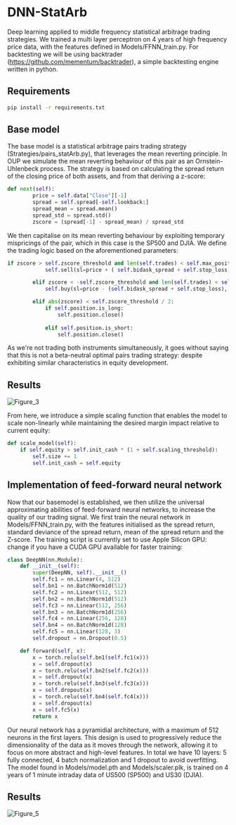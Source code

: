# DNN-StatArb
Deep learning applied to middle frequency statistical arbitrage trading strategies. We trained a multi 
layer perceptron on 4 years of high frequency price data, with the features defined in 
Models/FFNN_train.py. For backtesting we will be using backtrader (https://github.com/mementum/backtrader), a simple backtesting engine written in python. 
## Requirements
```bash
pip install -r requirements.txt
```
## Base model

The base model is a statistical arbitrage pairs trading strategy (Strategies/pairs_statArb.py), that leverages the mean reverting principle. In OUP we simulate the mean reverting 
behaviour of this pair as an Ornstein-Uhlenbeck process. The strategy is based on calculating the spread return of the closing price of both assets, and from that deriving a z-score:
```python
def next(self):
        price = self.data["Close"][-1]
        spread = self.spread[-self.lookback:]
        spread_mean = spread.mean()
        spread_std = spread.std()
        zscore = (spread[-1] - spread_mean) / spread_std
```
We then capitalise on its mean reverting behaviour by exploiting temporary mispricings of the pair, which in this case is the SP500 and DJIA. We define the trading logic based on the aforementioned parameters:

```python
if zscore > self.zscore_threshold and len(self.trades) < self.max_position:
            self.sell(sl=price + ( self.bidask_spread + self.stop_loss), size=self.size)

        elif zscore < -self.zscore_threshold and len(self.trades) < self.max_position:
            self.buy(sl=price - (self.bidask_spread + self.stop_loss), size=self.size)

        elif abs(zscore) < self.zscore_threshold / 2:
            if self.position.is_long:
                self.position.close()
                
            elif self.position.is_short:
                self.position.close()

```
As we're not trading both instruments simultaneously, it goes without saying that this is not a beta-neutral optimal pairs trading strategy: despite exhibiting similar characteristics in equity development.
## Results
![Figure_3](https://github.com/jensnesten/DNN-StatArb/assets/42718681/587590e9-78f8-45be-81ff-50e64cabe90d)

From here, we introduce a simple scaling function that enables the model to scale non-linearly while maintaining the desired margin impact relative to current equity:

```python
def scale_model(self):    
    if self.equity > self.init_cash * (1 + self.scaling_threshold):
        self.size += 1
        self.init_cash = self.equity

```

## Implementation of feed-forward neural network
Now that our basemodel is established, we then utilize the universal approximating abilities of feed-forward neural networks, to increase the quality of our trading signal. We first train the neural network in Models/FFNN_train.py, with the features initialised as the spread return, standard deviance of the spread return, mean of the spread return and the Z-score. The training script is currently set to use Apple Silicon GPU: change if you have a CUDA GPU available for faster training:

```python
class DeepNN(nn.Module):
    def __init__(self):
        super(DeepNN, self).__init__()
        self.fc1 = nn.Linear(4, 512)
        self.bn1 = nn.BatchNorm1d(512)
        self.fc2 = nn.Linear(512, 512)
        self.bn2 = nn.BatchNorm1d(512)
        self.fc3 = nn.Linear(512, 256)
        self.bn3 = nn.BatchNorm1d(256)
        self.fc4 = nn.Linear(256, 128)
        self.bn4 = nn.BatchNorm1d(128)
        self.fc5 = nn.Linear(128, 3)
        self.dropout = nn.Dropout(0.5)

    def forward(self, x):
        x = torch.relu(self.bn1(self.fc1(x)))
        x = self.dropout(x)
        x = torch.relu(self.bn2(self.fc2(x)))
        x = self.dropout(x)
        x = torch.relu(self.bn3(self.fc3(x)))
        x = self.dropout(x)
        x = torch.relu(self.bn4(self.fc4(x)))
        x = self.dropout(x)
        x = self.fc5(x)
        return x

```
Our neural network has a pyramidial architecture, with a maximum of 512 neurons in the first layers. This design is used to progressively reduce the dimensionality of the data as it moves through the network, allowing it to focus on more abstract and high-level features. In total we have 10 layers: 5 fully connected, 4 batch normalization and 1 dropout to avoid overfitting. The model found in Models/model.pth and Models/scaler.plk, is trained on 4 years of 1 minute intraday data of US500 (SP500) and US30 (DJIA).

## Results 
![Figure_5](https://github.com/jensnesten/DNN-StatArb/assets/42718681/86b962e7-4cf9-40e2-bf2d-19d3b881f0ed)

